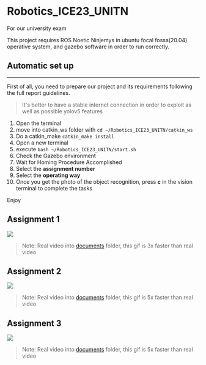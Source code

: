 # Robotics_ICE23_UNITN
For our university exam

This project requires ROS Noetic Ninjemys in ubuntu focal fossa(20.04) operative system, and gazebo software in order to run correctly.

## Automatic set up
----------------------------
First of all, you need to prepare our project and its requirements following the full report guidelines.

>It's better to have a stable internet connection in order to exploit as well as possible yolov5 features

1. Open the terminal
2. move into catkin_ws folder with `cd ~/Robotics_ICE23_UNITN/catkin_ws`
3. Do a catkin_make `catkin_make install`
4. Open a new terminal
5. execute `bash ~/Robotics_ICE23_UNITN/start.sh`
6. Check the Gazebo environment
7. Wait for Homing Procedure Accomplished
8. Select the **assignment number**
9. Select the **operating way**
10. Once you get the photo of the object recognition, press **c** in the vision terminal to complete the tasks

Enjoy

## Assignment 1
<img src="https://github.com/LordBions/Robotics_ICE23_UNITN/blob/main/documents/videos/assigment_1.gif">

>Note: Real video into [documents](https://github.com/LordBions/Robotics_ICE23_UNITN/tree/main/documents/) folder, this gif is 3x faster than real video

## Assignment 2
<img src="https://github.com/LordBions/Robotics_ICE23_UNITN/blob/main/Documents/videos/assignment_2.gif">

>Note: Real video into [documents](https://github.com/LordBions/Robotics_ICE23_UNITN/tree/main/documents/) folder, this gif is 5x faster than real video

## Assignment 3
<img src="https://github.com/LordBions/Robotics_ICE23_UNITN/blob/main/documents/videos/assignment_3.gif">

>Note: Real video into [documents](https://github.com/LordBions/Robotics_ICE23_UNITN/tree/main/documents/) folder, this gif is 5x faster than real video
